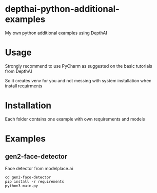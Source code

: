# depthai-python-additional-examples
My own python additional examples using DepthAI

# Usage

Strongly recommend to use PyCharm as suggested on the basic tutorials from DepthAI

So it creates venv for you and not messing with system installation when install requirments

# Installation

Each folder contains one example with own requirements and models

# Examples

## gen2-face-detector

Face detector from modelplace.ai

```
cd gen2-face-detector
pip install -r requirements
python3 main.py 
```